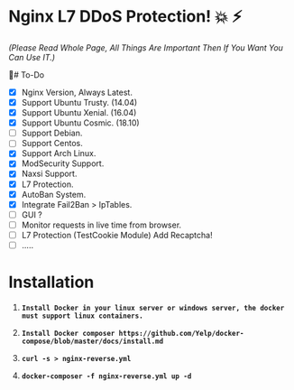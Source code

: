 # Nginx L7 DDoS Protection! :boom: :zap:
*(Please Read Whole Page, All Things Are Important Then If You Want You Can Use IT.)*

:pushpin:# To-Do

- [x] Nginx Version, Always Latest.
- [x] Support Ubuntu Trusty. (14.04)
- [x] Support Ubuntu Xenial. (16.04)
- [x] Support Ubuntu Cosmic. (18.10)
- [ ] Support Debian.
- [ ] Support Centos.
- [x] Support Arch Linux.
- [x] ModSecurity Support.
- [x] Naxsi Support.
- [x] L7 Protection.
- [x] AutoBan System.
- [x] Integrate Fail2Ban > IpTables.
- [ ] GUI ?
- [ ] Monitor requests in live time from browser.
- [ ] L7 Protection (TestCookie Module) Add Recaptcha!
- [ ] .....

# Installation

1. **`Install Docker in your linux server or windows server, the docker must support linux containers.`**

2. **`Install Docker composer https://github.com/Yelp/docker-compose/blob/master/docs/install.md`**

3. **`curl -s > nginx-reverse.yml`**

4. **`docker-composer -f nginx-reverse.yml up -d`**


